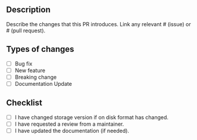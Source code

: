 ## Description

Describe the changes that this PR introduces. Link any relevant # (issue) or # (pull request).

## Types of changes

- [ ] Bug fix
- [ ] New feature
- [ ] Breaking change
- [ ] Documentation Update

## Checklist

- [ ] I have changed storage version if on disk format has changed.
- [ ] I have requested a review from a maintainer.
- [ ] I have updated the documentation (if needed).
